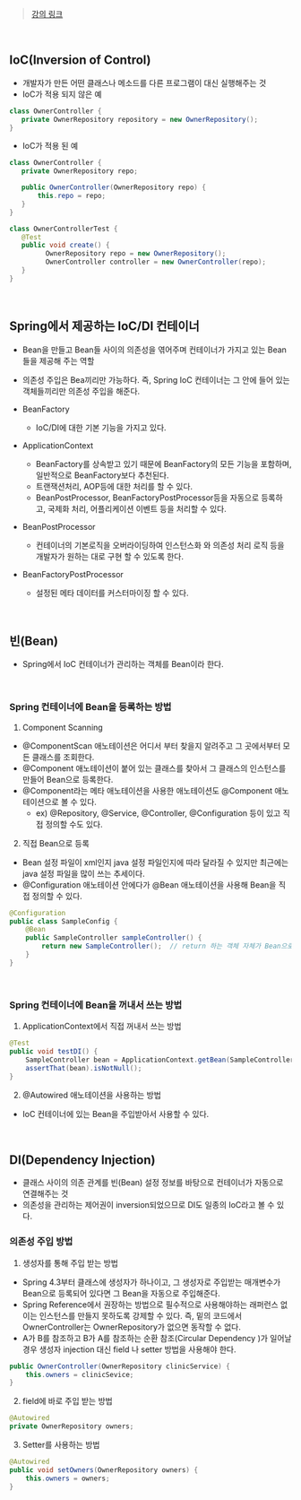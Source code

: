 > [강의 링크](https://www.inflearn.com/course/spring_revised_edition/dashboard)
<br>

## IoC(Inversion of Control)
- 개발자가 만든 어떤 클래스나 메소드를 다른 프로그램이 대신 실행해주는 것
- IoC가 적용 되지 않은 예
```java
class OwnerController {
   private OwnerRepository repository = new OwnerRepository();
}
```
- IoC가 적용 된 예
```java
class OwnerController {
   private OwnerRepository repo;

   public OwnerController(OwnerRepository repo) {
       this.repo = repo;
   } 
}

class OwnerControllerTest {
   @Test
   public void create() {
         OwnerRepository repo = new OwnerRepository();
         OwnerController controller = new OwnerController(repo);
   }
}
```
<br>

## Spring에서 제공하는 IoC/DI 컨테이너
- Bean을 만들고 Bean들 사이의 의존성을 엮어주며 컨테이너가 가지고 있는 Bean들을 제공해 주는 역할
- 의존성 주입은 Bea끼리만 가능하다. 즉, Spring IoC 컨테이너는 그 안에 들어 있는 객체들끼리만 의존성 주입을 해준다.

- BeanFactory
    * IoC/DI에 대한 기본 기능을 가지고 있다.
- ApplicationContext
    * BeanFactory를 상속받고 있기 때문에 BeanFactory의 모든 기능을 포함하며, 일반적으로 BeanFactory보다 추천된다. 
    * 트랜잭션처리, AOP등에 대한 처리를 할 수 있다. 
    * BeanPostProcessor, BeanFactoryPostProcessor등을 자동으로 등록하고, 국제화 처리, 어플리케이션 이벤트 등을 처리할 수 있다.
- BeanPostProcessor
    * 컨테이너의 기본로직을 오버라이딩하여 인스턴스화 와 의존성 처리 로직 등을 개발자가 원하는 대로 구현 할 수 있도록 한다.
- BeanFactoryPostProcessor
    * 설정된 메타 데이터를 커스터마이징 할 수 있다.
<br>

## 빈(Bean)
- Spring에서 IoC 컨테이너가 관리하는 객체를 Bean이라 한다.
<br>

### Spring 컨테이너에 Bean을 등록하는 방법
1. Component Scanning
- @ComponentScan 애노테이션은 어디서 부터 찾을지 알려주고 그 곳에서부터 모든 클래스를 조회한다.
- @Component 애노테이션이 붙어 있는 클래스를 찾아서 그 클래스의 인스턴스를 만들어 Bean으로 등록한다.
- @Component라는 메타 애노테이션을 사용한 애노테이션도 @Component 애노테이션으로 볼 수 있다.
    * ex) @Repository, @Service, @Controller, @Configuration 등이 있고 직접 정의할 수도 있다.
2. 직접 Bean으로 등록
- Bean 설정 파일이 xml인지 java 설정 파일인지에 따라 달라질 수 있지만 최근에는 java 설정 파일을 많이 쓰는 추세이다. 
- @Configuration 애노테이션 안에다가 @Bean 애노테이션을 사용해 Bean을 직접 정의할 수 있다.
```java
@Configuration
public class SampleConfig {
    @Bean
    public SampleController sampleController() {
        return new SampleController();  // return 하는 객체 자체가 Bean으로 등록된다. 
    }
}
```
<br>

### Spring 컨테이너에 Bean을 꺼내서 쓰는 방법
1. ApplicationContext에서 직접 꺼내서 쓰는 방법
```java
@Test
public void testDI() {
    SampleController bean = ApplicationContext.getBean(SampleController.class);
    assertThat(bean).isNotNull();
}
```
2. @Autowired 애노테이션을 사용하는 방법
- IoC 컨테이너에 있는 Bean을 주입받아서 사용할 수 있다.
<br>

## DI(Dependency Injection)
- 클래스 사이의 의존 관계를 빈(Bean) 설정 정보를 바탕으로 컨테이너가 자동으로 연결해주는 것
- 의존성을 관리하는 제어권이 inversion되었으므로 DI도 일종의 IoC라고 볼 수 있다.

### 의존성 주입 방법
1. 생성자를 통해 주입 받는 방법
- Spring 4.3부터 클래스에 생성자가 하나이고, 그 생성자로 주입받는 매개변수가 Bean으로 등록되어 있다면 그 Bean을 자동으로 주입해준다. 
- Spring Reference에서 권장하는 방법으로 필수적으로 사용해야하는 래퍼런스 없이는 인스턴스를 만들지 못하도록 강제할 수 있다. 즉, 밑의 코드에서 OwnerController는 OwnerRepository가 없으면 동작할 수 없다.
- A가 B를 참조하고 B가 A를 참조하는 순환 참조(Circular Dependency )가 일어날 경우 생성자 injection 대신 field 나 setter 방법을 사용해야 한다. 
```java
public OwnerController(OwnerRepository clinicService) {
    this.owners = clinicSevice;
} 
```
2. field에 바로 주입 받는 방법
```java
@Autowired
private OwnerRepository owners;
```
3. Setter를 사용하는 방법
```java
@Autowired
public void setOwners(OwnerRepository owners) {
    this.owners = owners;
}
```
<br>
 